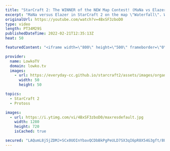 ```yaml
---
title: "StarCraft 2: The WINNER of the NEW Map Contest! (MaNa vs Elazer)"
excerpt: "MaNa versus Elazer in StarCraft 2 on the map \"Waterfall\". Waterfall is the winner of the TLMC 16 (Team Liquid Map Contest 16) and will more than likely be included in a future ladder and tournament map pool in StarCraft 2.  Support my work on Patreon: https://www.patreon.com/lowkotv Become a YouTube"
originalUrl: https://youtube.com/watch?v=4BxSF3zboD0
type: video
length: PT34M29S
publishedDateTime: 2022-02-21T12:35:13Z
heat: 50

featuredContent: "<iframe width=\"800\" height=\"500\" frameborder=\"0\" src=\"https://www.youtube.com/embed/4BxSF3zboD0\" allow=\"accelerometer; autoplay; encrypted-media; gyroscope; picture-in-picture\" allowfullscreen></iframe>"

provider:
  name: LowkoTV
  domain: lowko.tv
  images:
    - url: https://everyday-cc.github.io/starcraft2/assets/images/organizations/lowko.tv-50x50.jpg
      width: 50
      height: 50

topics:
  - StarCraft 2
  - Protoss

images:
  - url: https://i.ytimg.com/vi/4BxSF3zboD0/maxresdefault.jpg
    width: 1280
    height: 720
    isCached: true

secured: "LAQumL8j5jZDMJ+SCx0UOInYbavQCDbBkPgPeULD7SX3qI6pR8X54G3gft/8UNq02JL1PpHMFKvqUJ4MriHza77xbLww6ByhnORcb560GTq4+bJ4gPf9Aeb+uxVFVQ5kPq6Mac0w3tZX9BjTe5TCjkAAhK82DrP10JGypiKi+Rw+cYGmmKJEoTOeXdXAiuwbEVQYL+zZ9K+HVzNZ5AhhQTZC+IirWehKijVXZBG6UmBNaB1xwoR+x+iVXw2+TZChndQIHkA1ykFK+hTsILe/wr89G9v+PzjXhMGfmwIzskH9pWIV+yVJ4qoYNpGgchNqxBMLFJ5/JOEI3J3Q720dzAyaUfrR6mMrqC2DuEEaD7t7/ipBgrU+SBMeooZhEtBC3c237oKLub1BCxhgEByMCF98JJItz1Cmx1P7CXSIy/E=;HUQQIE7Xr/g8Fk8DeVXysg=="
---
```


